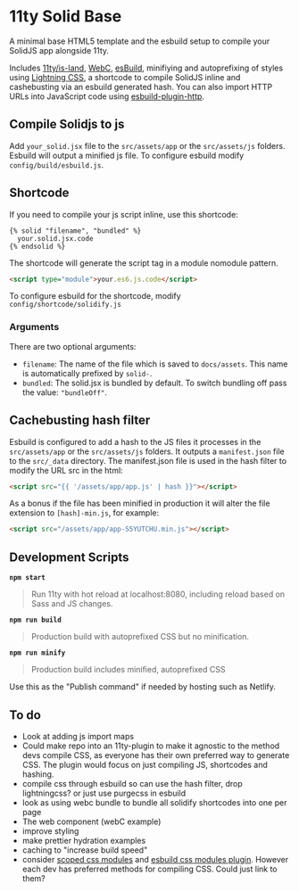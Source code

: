 # 11ty Solid Base

A minimal base HTML5 template and the esbuild setup to compile your SolidJS app alongside 11ty.

Includes [11ty/is-land](https://www.11ty.dev/docs/plugins/partial-hydration/), [WebC](https://www.11ty.dev/docs/languages/webc/), [esBuild](https://esbuild.github.io), minifiying and autoprefixing of styles using [Lightning CSS](https://lightningcss.dev/), a shortcode to compile SolidJS inline and cashebusting via an esbuild generated hash. You can also import HTTP URLs into JavaScript code using [esbuild-plugin-http](https://github.com/hyrious/esbuild-plugin-http).

## Compile Solidjs to js
Add `your_solid.jsx` file to the `src/assets/app` or the `src/assets/js` folders. Esbuild will output a minified js file. To configure esbuild modify `config/build/esbuild.js`.

## Shortcode
If you need to compile your js script inline, use this shortcode:

~~~liquid
{% solid "filename", "bundled" %}
  your.solid.jsx.code
{% endsolid %}
~~~

The shortcode will generate the script tag in a module nomodule pattern. 

~~~html
<script type="module">your.es6.js.code</script>
~~~

To configure esbuild for the shortcode, modify `config/shortcode/solidify.js`

### Arguments
There are two optional arguments:
- `filename`: The name of the file which is saved to `docs/assets`. This name is automatically prefixed by `solid-`.
- `bundled`: The solid.jsx is bundled by default. To switch bundling off pass the value: `"bundleOff"`.

## Cachebusting hash filter

Esbuild is configured to add a hash to the JS files it processes in the `src/assets/app` or the `src/assets/js` folders. It outputs a `manifest.json` file to the `src/_data` directory.
The manifest.json file is used in the hash filter to modify the URL src in the html:

~~~html
<script src="{{ '/assets/app/app.js' | hash }}"></script>
~~~

As a bonus if the file has been minified in production it will alter the file extension to `[hash]-min.js`, for example:

~~~html
<script src="/assets/app/app-S5YUTCHU.min.js"></script>
~~~

## Development Scripts

**`npm start`**

> Run 11ty with hot reload at localhost:8080, including reload based on Sass and JS changes.

**`npm run build`**

> Production build with autoprefixed CSS but no minification. 

**`npm run minify`**

> Production build includes minified, autoprefixed CSS

Use this as the "Publish command" if needed by hosting such as Netlify.

## To do

- Look at adding js import maps
- Could make repo into an 11ty-plugin to make it agnostic to the method devs compile CSS, as everyone has their own preferred way to generate CSS. The plugin would focus on just compiling JS, shortcodes and hashing.
- compile css through esbuild so can use the hash filter, drop lightningcss? or just use purgecss in esbuild
- look as using webc bundle to bundle all solidify shortcodes into one per page
- The web component (webC example)
- improve styling
- make prettier hydration examples
- caching to "increase build speed"
- consider [scoped css modules](https://how-to.dev/how-to-set-up-css-modules-with-esbuild) and [esbuild css modules plugin](https://github.com/indooorsman/esbuild-css-modules-plugin#readme). However each dev has preferred methods for compiling CSS. Could just link to them?
